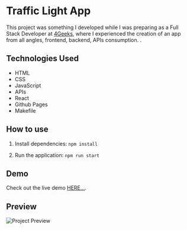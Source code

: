 # Traffic Light App

This project was something I developed while I was preparing as a Full Stack Developer at [4Geeks](https://4geeks.com/), where I experienced the creation of an app from all angles, frontend, backend, APIs consumption. .

## Technologies Used

- HTML
- CSS
- JavaScript
- APIs
- React
- Github Pages
- Makefile

## How to use

1. Install dependencies: `npm install`

2. Run the application: `npm run start`

## Demo

Check out the live demo [HERE...](https://starwars.angeles.rocks/).

## Preview

![Project Preview](./src/img/Starwars.gif)
